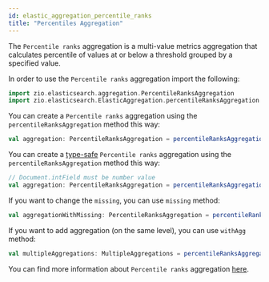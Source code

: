 ```yaml
---
id: elastic_aggregation_percentile_ranks
title: "Percentiles Aggregation"
---
```


The `Percentile ranks` aggregation is a multi-value metrics aggregation that calculates percentile of values at or below a threshold grouped by a specified value.

In order to use the `Percentile ranks` aggregation import the following:
```scala
import zio.elasticsearch.aggregation.PercentileRanksAggregation
import zio.elasticsearch.ElasticAggregation.percentileRanksAggregation
```

You can create a `Percentile ranks` aggregation using the `percentileRanksAggregation` method this way:
```scala
val aggregation: PercentileRanksAggregation = percentileRanksAggregation(field = "intField", name = "percentileRanksAggregation", values = 500, 600)
```

You can create a [type-safe](https://lambdaworks.github.io/zio-elasticsearch/overview/overview_zio_prelude_schema) `Percentile ranks` aggregation using the `percentileRanksAggregation` method this way:
```scala
// Document.intField must be number value
val aggregation: PercentileRanksAggregation = percentileRanksAggregation(field = Document.intField, name = "percentileRanksAggregation", values = 500, 600)
```

If you want to change the `missing`, you can use `missing` method:
```scala
val aggregationWithMissing: PercentileRanksAggregation = percentileRanksAggregation(field = Document.intField, name = "percentileRanksAggregation", values = 500, 600).missing(10.0)
```

If you want to add aggregation (on the same level), you can use `withAgg` method:
```scala
val multipleAggregations: MultipleAggregations = percentileRanksAggregation(field = Document.intField, name = "percentileRanksAggregation1", values = 500, 600).withAgg(percentileRanksAggregation(field = Document.doubleField, name = "percentileRanksAggregation2", values = 500, 600))
```

You can find more information about `Percentile ranks` aggregation [here](https://www.elastic.co/guide/en/elasticsearch/reference/current/search-aggregations-metrics-percentile-rank-aggregation.html).
